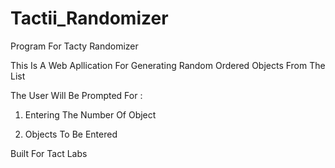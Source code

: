 # Tactii_Randomizer
Program For Tacty Randomizer

This Is A Web Apllication For Generating Random Ordered Objects From The List

The User Will Be Prompted For :
  
  1. Entering The Number Of Object
  
  2. Objects To Be Entered

Built For Tact Labs
